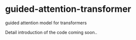 # guided-attention-transformer
guided attention model for transformers

Detail introduction of the code coming soon..
